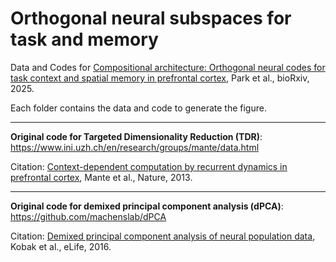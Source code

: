# Orthogonal neural subspaces for task and memory
Data and Codes for <a href="https://doi.org/10.1101/2025.02.25.640211" target="_blank">Compositional architecture: Orthogonal neural codes for task context and spatial memory in prefrontal cortex</a>, Park et al., bioRxiv, 2025.

<p></p>

Each folder contains the data and code to generate the figure.

<p></p>
<hr>
<p></p>

<b>Original code for Targeted Dimensionality Reduction (TDR)</b>:
https://www.ini.uzh.ch/en/research/groups/mante/data.html<p></p>
Citation: <a href="https://www.nature.com/articles/nature127421" target="_blank">Context-dependent computation by recurrent dynamics in prefrontal cortex</a>, Mante et al., Nature, 2013.

<p></p>
<hr>
<p></p>

<b>Original code for demixed principal component analysis (dPCA)</b>:
https://github.com/machenslab/dPCA<p></p>
Citation: <a href="https://elifesciences.org/articles/10989" target="_blank">Demixed principal component analysis of neural population data</a>, Kobak et al., eLife, 2016.
